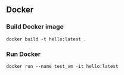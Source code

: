 
## Docker
### Build Docker image
`docker build -t hello:latest .`
### Run Docker
`docker run --name test_vm -it hello:latest`